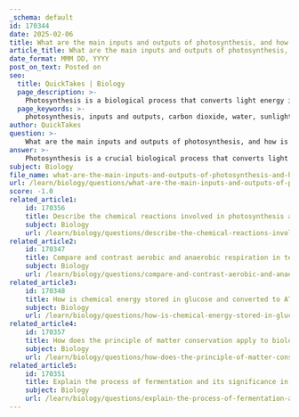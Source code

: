 ```yaml
---
_schema: default
id: 170344
date: 2025-02-06
title: What are the main inputs and outputs of photosynthesis, and how is energy converted during this process?
article_title: What are the main inputs and outputs of photosynthesis, and how is energy converted during this process?
date_format: MMM DD, YYYY
post_on_text: Posted on
seo:
  title: QuickTakes | Biology
  page_description: >-
    Photosynthesis is a biological process that converts light energy into chemical energy, involving the transformation of carbon dioxide and water into glucose and oxygen, highlighting the importance of energy conversion in living organisms.
  page_keywords: >-
    photosynthesis, inputs and outputs, carbon dioxide, water, sunlight, glucose, oxygen, energy conversion, light-dependent reactions, light-independent reactions, Calvin cycle, chlorophyll, ATP, NADPH, photolysis, chemical equation, carbon cycle
author: QuickTakes
question: >-
    What are the main inputs and outputs of photosynthesis, and how is energy converted during this process?
answer: >-
    Photosynthesis is a crucial biological process that converts light energy into chemical energy, primarily in plants, algae, and some microorganisms. The main inputs and outputs of photosynthesis can be summarized as follows:\n\n### Inputs of Photosynthesis:\n1. **Carbon Dioxide (CO₂)**: This gas is absorbed from the atmosphere through small openings in the leaves called stomata.\n2. **Water (H₂O)**: Water is taken up by the roots from the soil and transported to the leaves.\n3. **Sunlight**: Light energy, primarily from the sun, is captured by chlorophyll, the green pigment found in chloroplasts.\n\n### Outputs of Photosynthesis:\n1. **Glucose (C₆H₁₂O₆)**: This simple sugar serves as a primary energy source for the plant and is used in various metabolic processes.\n2. **Oxygen (O₂)**: Oxygen is released as a byproduct into the atmosphere, which is essential for the respiration of most living organisms.\n\n### Energy Conversion During Photosynthesis:\nThe process of photosynthesis can be divided into two main stages: the light-dependent reactions and the light-independent reactions (Calvin cycle).\n\n1. **Light-Dependent Reactions**: These occur in the thylakoid membranes of the chloroplasts. When sunlight is absorbed by chlorophyll, it excites electrons, leading to the production of ATP (adenosine triphosphate) and NADPH (nicotinamide adenine dinucleotide phosphate). Water molecules are split (photolysis), releasing oxygen as a byproduct.\n\n2. **Light-Independent Reactions (Calvin Cycle)**: These reactions take place in the stroma of the chloroplasts. ATP and NADPH produced in the light-dependent reactions are used to convert carbon dioxide into glucose through a series of chemical reactions.\n\nThe overall chemical equation for photosynthesis can be represented as:\n\n$$\n6 \text{CO}_2 + 6 \text{H}_2\text{O} + \text{light energy} \rightarrow \text{C}_6\text{H}_{12}\text{O}_6 + 6 \text{O}_2\n$$\n\nIn summary, photosynthesis transforms radiant energy from the sun into chemical energy stored in glucose, while simultaneously releasing oxygen into the atmosphere, playing a vital role in the carbon cycle and supporting life on Earth.
subject: Biology
file_name: what-are-the-main-inputs-and-outputs-of-photosynthesis-and-how-is-energy-converted-during-this-process.md
url: /learn/biology/questions/what-are-the-main-inputs-and-outputs-of-photosynthesis-and-how-is-energy-converted-during-this-process
score: -1.0
related_article1:
    id: 170356
    title: Describe the chemical reactions involved in photosynthesis and cellular respiration.
    subject: Biology
    url: /learn/biology/questions/describe-the-chemical-reactions-involved-in-photosynthesis-and-cellular-respiration
related_article2:
    id: 170347
    title: Compare and contrast aerobic and anaerobic respiration in terms of energy production and efficiency.
    subject: Biology
    url: /learn/biology/questions/compare-and-contrast-aerobic-and-anaerobic-respiration-in-terms-of-energy-production-and-efficiency
related_article3:
    id: 170348
    title: How is chemical energy stored in glucose and converted to ATP in organisms?
    subject: Biology
    url: /learn/biology/questions/how-is-chemical-energy-stored-in-glucose-and-converted-to-atp-in-organisms
related_article4:
    id: 170357
    title: How does the principle of matter conservation apply to biological processes and ecosystem stability?
    subject: Biology
    url: /learn/biology/questions/how-does-the-principle-of-matter-conservation-apply-to-biological-processes-and-ecosystem-stability
related_article5:
    id: 170351
    title: Explain the process of fermentation and its significance in anaerobic respiration.
    subject: Biology
    url: /learn/biology/questions/explain-the-process-of-fermentation-and-its-significance-in-anaerobic-respiration
---
```


&nbsp;